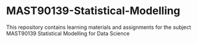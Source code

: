 # MAST90139-Statistical-Modelling
This repository contains learning materials and assignments for the subject MAST90139 Statistical Modelling for Data Science
